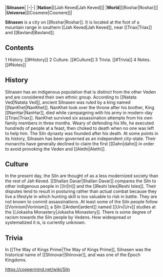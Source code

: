|**Silnasen**|
|-|-|
|**Nation**|[[Jah Keved\|Jah Keved]]|
|**World**|[[Roshar\|Roshar]]|
|**Universe**|[[Cosmere\|Cosmere]]|

**Silnasen** is a city on [[Roshar\|Roshar]]. It is located at the foot of a mountain range in southern [[Jah Keved\|Jah Keved]], near [[Triax\|Triax]] and [[Bavland\|Bavland]].

## Contents

1 History. [[#History]] 
2 Culture. [[#Culture]] 
3 Trivia. [[#Trivia]] 
4 Notes. [[#Notes]] 


## History
Silnasen has an indigenous population that is distinct from the other Veden and are considered their own ethnic group.
According to [[Natata Ved\|Natata Ved]], ancient Silnasen was ruled by a king named [[NanKhet\|NanKhet]]. NanKhet took over the throne after his brother, King [[NanHar\|NanHar]], died while campaigning with his army in modern-day [[Triax\|Triax]]. NanKhet survived six assassination attempts from his own family members in three months. Weary of defending his life, he executed hundreds of people at a feast, then choked to death when no one was left to help him. The Siln dynasty was founded after his death.
At some points in its history, Silnasen has been governed as an independent city-state. Their monarchs have generally declined to claim the first [[Dahn\|dahn]] in order to avoid provoking the Veden and [[Alethi\|Alethi]].

## Culture
In the present day, the Siln are thought of as a less modernized society than the rest of Jah Keved. [[Shallan Davar\|Shallan Davar]] compares the Siln to other indigenous people in [[Iri\|Iri]] and the [[Reshi Isles\|Reshi Isles]]. Their disputes tend to result in posturing rather than actual combat because they live a lifestyle in which hunting skill is too valuable to risk in battle. They are not known to commit assassinations.
At least some of the Siln people follow [[Vorinism\|Vorinism]]; a Siln [[Ardent\|ardent]] named [[Urv\|Urv]] studies at the [[Jokasha Monastery\|Jokasha Monastery]].
There is some degree of racism towards the Siln people by Vedens. How widespread or systematized it is, is currently unknown.

## Trivia
In [[The Way of Kings Prime\|The Way of Kings Prime]], Silnasen was the historical name of [[Shinovar\|Shinovar]], and was one of the Epoch Kingdoms.


https://coppermind.net/wiki/Siln